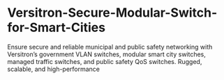 # Versitron-Secure-Modular-Switch-for-Smart-Cities
Ensure secure and reliable municipal and public safety networking with Versitron’s government VLAN switches, modular smart city switches, managed traffic switches, and public safety QoS switches. Rugged, scalable, and high-performance
